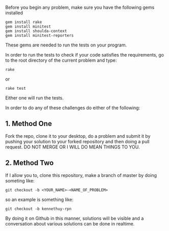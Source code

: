 Before you begin any problem, make sure you have the following gems installed

```
gem install rake
gem install minitest
gem install shoulda-context
gem install minitest-reporters
```

These gems are needed to run the tests on your program.

In order to run the tests to check if your code satisfies the requirements, go to the root directory of the current problem and type:

```
rake
```
or
```
rake test
```

Either one will run the tests.

In order to do any of these challenges do either of the following:

## 1. Method One

Fork the repo, clone it to your desktop, do a problem and submit it by pushing your solution to your forked repository and then doing a pull request. DO NOT MERGE OR I WILL DO MEAN THINGS TO YOU.

## 2. Method Two 

If I allow you to, clone this repository, make a branch of master by doing someting like:

```
git checkout -b <YOUR_NAME>-<NAME_OF_PROBLEM>
```

so an example is something like:

```
git checkout -b kennethuy-rpn
```

By doing it on Github in this manner, solutions will be visible and a conversation about various solutions can be done in realtime.

